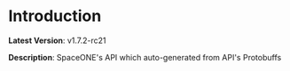 # Introduction

**Latest Version**: v1.7.2-rc21


**Description**: SpaceONE's API which auto-generated from API's Protobuffs


